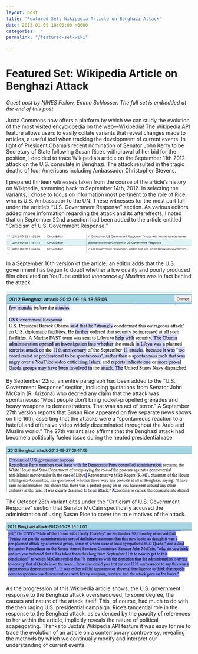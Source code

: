 ```yaml
---
layout: post
title: 'Featured Set: Wikipedia Article on Benghazi Attack'
date: 2013-01-09 18:00:00 +0000
categories: ''
permalink: "/featured-set-wiki"

---
```

# Featured Set: Wikipedia Article on Benghazi Attack

_Guest post by NINES Fellow, Emma Schlosser. The full set is embedded at the end of this post._

Juxta Commons now offers a platform by which we can study the evolution of the most visited encyclopedia on the web—Wikipedia! The Wikipedia API feature allows users to easily collate variants that reveal changes made to articles, a useful tool when tracking the development of current events. In light of President Obama’s recent nomination of Senator John Kerry to be Secretary of State following Susan Rice’s withdrawal of her bid for the position, I decided to trace Wikipedia’s article on the September 11th 2012 attack on the U.S. consulate in Benghazi. The attack resulted in the tragic deaths of four Americans including Ambassador Christopher Stevens.

I prepared thirteen witnesses taken from the course of the article’s history on Wikipedia, stemming back to September 14th, 2012. In selecting the variants, I chose to focus on information most pertinent to the role of Rice, who is U.S. Ambassador to the UN. These witnesses for the most part fall under the article’s “U.S. Government Response” section. As various editors added more information regarding the attack and its aftereffects, I noted that on September 22nd a section had been added to the article entitled “Criticism of U.S. Government Response.”

[![](/wp-content/uploads/2013/01/schlosser1.png "schlosser1")](http://dev-juxtasoftware.pantheonsite.io/wp-content/uploads/2013/01/schlosser1.png)

In a September 16th version of the article, an editor adds that the U.S. government has begun to doubt whether a low quality and poorly produced film circulated on YouTube entitled _Innocence of Muslims_ was in fact behind the attack.

![](/wp-content/uploads/2013/01/schlosser2.png "heat map")

By September 22nd, an entire paragraph had been added to the “U.S. Government Response” section, including quotations from Senator John McCain (R, Arizona) who decried any claim that the attack was spontaneous: “Most people don’t bring rocket-propelled grenades and heavy weapons to demonstrations. That was an act of terror.” A September 27th version reports that Susan Rice appeared on five separate news shows on the 16th, asserting that the attacks were a “spontaneous reaction to a hateful and offensive video widely disseminated throughout the Arab and Muslim world.” The 27th variant also affirms that the Benghazi attack had become a politically fueled issue during the heated presidential race.

![](/wp-content/uploads/2013/01/schlosser3.png "heat map criticism")

The October 28th variant cites under the “Criticism of U.S. Government Response” section that Senator McCain specifically accused the administration of using Susan Rice to cover the true motives of the attack.

![](/wp-content/uploads/2013/01/schlosser4.png "heat map significant change")

As the progression of this Wikipedia article shows, the U.S. government response to the Benghazi attack overshadowed, to some degree, the causes and nature of the attack itself. This, of course, had much to do with the then raging U.S. presidential campaign. Rice’s tangential role in the response to the Benghazi attack, as evidenced by the paucity of references to her within the article, implicitly reveals the nature of political scapegoating. Thanks to Juxta’s Wikipedia API feature it was easy for me to trace the evolution of an article on a contemporary controversy, revealing the methods by which we continually modify and interpret our understanding of current events.